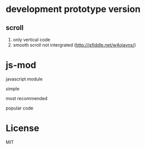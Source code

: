 # development prototype version
## scroll
1. only vertical code 
2. smooth scroll not intergrated (http://jsfiddle.net/w4ojayns/)

# js-mod
javascript module

simple

most recommended

popular code

# License
MIT